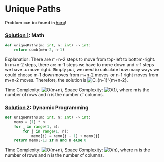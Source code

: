 # Unique Paths

Problem can be found in [here](https://leetcode.com/problems/unique-paths)!

### [Solution 1](/Dynamic%20Programming/62-UniquePaths/solution1.py): Math

```python
def uniquePaths(m: int, n: int) -> int:
    return comb(m+n-2, n-1)
```

Explanation: There are m+n-2 steps to move from top-left to bottom-right. In m+n-2 steps, there are m-1 steps we have to move down and n-1 steps we have to move right. Simply put, we need to calculate how many ways we could choose m-1 down moves from m+n-2 moves, or n-1 right moves from m+n-2 moves. Therefore, the solution is ![C_{n-1}^{m+n-2}](https://latex.codecogs.com/svg.image?C_{n-1}^{m+n-2}).

Time Complexity: ![O(m+n)](<https://latex.codecogs.com/svg.image?\inline&space;O(m+n)>), Space Complexity: ![O(1)](<https://latex.codecogs.com/svg.image?\inline&space;O(1)>), where m is the number of rows and n is the number of columns.

### [Solution 2](/Dynamic%20Programming/62-UniquePaths/solution2.py): Dynamic Programming

```python
def uniquePaths(m: int, n: int) -> int:
    memo = [1] * n
    for _ in range(1, m):
        for j in range(1, n):
            memo[j] = memo[j - 1] + memo[j]
    return memo[-1] if m and n else 0
```

Time Complexity: ![O(m+n)](<https://latex.codecogs.com/svg.image?\inline&space;O(m+n)>), Space Complexity: ![O(n)](<https://latex.codecogs.com/svg.image?\inline&space;O(n)>), where m is the number of rows and n is the number of columns.
